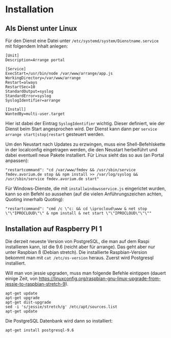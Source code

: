 # Installation

## Als Dienst unter Linux

Für den Dienst eine Datei unter ```/etc/systemd/system/Dienstname.service``` mit folgendem Inhalt anlegen:

```
[Unit]
Description=Arrange portal

[Service]
ExecStart=/usr/bin/node /var/www/arrange/app.js
WorkingDirectory=/var/www/arrange
Restart=always
RestartSec=10
StandardOutput=syslog
StandardError=syslog
SyslogIdentifier=arrange

[Install]
WantedBy=multi-user.target
```

Hier ist dabei der Eintrag ```SyslogIdentifier``` wichtig. Dieser definiert, wie der Dienst beim Start angesprochen wird.
Der Dienst kann dann per ```service arrange start|stop|restart``` gesteuert werden.

Um den Neustart nach Updates zu erzwingen, muss eine Shell-Befehlskette in der localconfig eingetragen werden, die den Neustart herbeiführt und dabei eventuell neue Pakete installiert. Für Linux sieht das so aus (an Portal anpassen):

```
"restartcommand": "cd /var/www/fmdev && /usr/sbin/service fmdev.avorium.de stop && npm install >> /var/log/syslog && /usr/sbin/service fmdev.avorium.de start"
```

Für Windows-Dienste, die mit ```installwindowsservice.js``` eingerictet wurden, kann so ein Befehl so aussehen (auf die vielen Anführungszeichen achten, Quoting innerhalb Quoting):

```
"restartcommand": "cmd /c \"c: && cd \iprocloud\www & net stop \"\"IPROCLOUD\"\" & npm install & net start \"\"IPROCLOUD\"\"\""
```


## Installation auf Raspberry PI 1

Die derzeit neueste Version von PostgreSQL, die man auf dem Raspi installieren kann, ist die 9.6 (reicht aber für arrange). Das geht aber nur unter Raspbian ß (Debian stretch). Die installierte Raspbian-Version bekommt man mit ```cat /etc/os-version``` heraus. Zuerst wird Postgresql installiert.

Will man von jessie upgraden, muss man folgende Befehle eintippen (dauert einige Zeit, von https://linuxconfig.org/raspbian-gnu-linux-upgrade-from-jessie-to-raspbian-stretch-9).

```
apt-get update
apt-get upgrade
apt-get dist-upgrade
sed -i 's/jessie/stretch/g' /etc/apt/sources.list
apt-get update
```

Die PostgreSQL Datenbank wird dann so installiert:

```
apt-get install postgresql-9.6
```